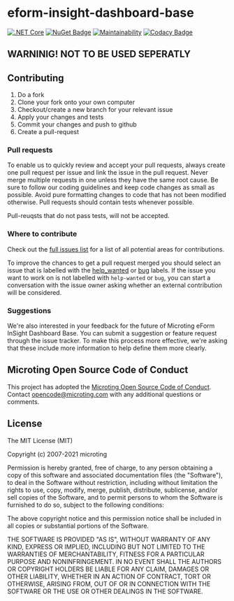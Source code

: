 # eform-insight-dashboard-base
[![.NET Core](https://github.com/microting/eform-installationchecking-base/actions/workflows/dotnet-core.yml/badge.svg)](https://github.com/microting/eform-installationchecking-base/actions/workflows/dotnet-core.yml)
[![NuGet Badge](https://buildstats.info/nuget/Microting.InstallationCheckingBase)](https://www.nuget.org/packages/Microting.InstallationCheckingBase/)
[![Maintainability](https://api.codeclimate.com/v1/badges/98728ec41a3e3f466ea5/maintainability)](https://codeclimate.com/github/microting/eform-installationchecking-base/maintainability)
[![Codacy Badge](https://app.codacy.com/project/badge/Grade/43ccc11c99d4472eb896463a08eeb530)](https://www.codacy.com/gh/microting/eform-installationchecking-base/dashboard?utm_source=github.com&amp;utm_medium=referral&amp;utm_content=microting/eform-installationchecking-base&amp;utm_campaign=Badge_Grade)

## WARNINIG! NOT TO BE USED SEPERATLY

## Contributing

1. Do a fork
2. Clone your fork onto your own computer
3. Checkout/create a new branch for your relevant issue
4. Apply your changes and tests
5. Commit your changes and push to github
6. Create a pull-request

### Pull requests

To enable us to quickly review and accept your pull requests, always create one pull request per issue and link the issue in the pull request. Never merge multiple requests in one unless they have the same root cause. Be sure to follow our coding guidelines and keep code changes as small as possible. Avoid pure formatting changes to code that has not been modified otherwise. Pull requests should contain tests whenever possible.

Pull-reuqsts that do not pass tests, will not be accepted.

### Where to contribute

Check out the [full issues list](https://github.com/microting/eform-insight-dashboard-base/issues) for a list of all potential areas for contributions.

To improve the chances to get a pull request merged you should select an issue that is labelled with the [help_wanted](https://github.com/microting/eform-insight-dashboard-base/issues?q=is%3Aissue+is%3Aopen+label%3Ahelp_wanted) or [bug](https://github.com/microting/eform-insight-dashboard-base/issues?q=is%3Aissue+is%3Aopen+label%3Abug) labels. If the issue you want to work on is not labelled with `help-wanted` or `bug`, you can start a conversation with the issue owner asking whether an external contribution will be considered.

### Suggestions

We're also interested in your feedback for the future of Microting eForm InSight Dashboard Base. You can submit a suggestion or feature request through the issue tracker. To make this process more effective, we're asking that these include more information to help define them more clearly.

## Microting Open Source Code of Conduct

This project has adopted the [Microting Open Source Code of Conduct](https://www.microting.com/microting-open-source-code-of-conduct). Contact opencode@microting.com with any additional questions or comments.

## License

The MIT License (MIT)

Copyright (c) 2007-2021 microting

Permission is hereby granted, free of charge, to any person obtaining a copy
of this software and associated documentation files (the "Software"), to deal
in the Software without restriction, including without limitation the rights
to use, copy, modify, merge, publish, distribute, sublicense, and/or sell
copies of the Software, and to permit persons to whom the Software is
furnished to do so, subject to the following conditions:

The above copyright notice and this permission notice shall be included in all
copies or substantial portions of the Software.

THE SOFTWARE IS PROVIDED "AS IS", WITHOUT WARRANTY OF ANY KIND, EXPRESS OR
IMPLIED, INCLUDING BUT NOT LIMITED TO THE WARRANTIES OF MERCHANTABILITY,
FITNESS FOR A PARTICULAR PURPOSE AND NONINFRINGEMENT. IN NO EVENT SHALL THE
AUTHORS OR COPYRIGHT HOLDERS BE LIABLE FOR ANY CLAIM, DAMAGES OR OTHER
LIABILITY, WHETHER IN AN ACTION OF CONTRACT, TORT OR OTHERWISE, ARISING FROM,
OUT OF OR IN CONNECTION WITH THE SOFTWARE OR THE USE OR OTHER DEALINGS IN THE
SOFTWARE.
